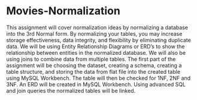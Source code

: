 # Movies-Normalization
This assignment will cover normalization ideas by normalizing a database into the 3rd Normal form. By normalizing your tables, you may increase storage effectiveness, data integrity, and flexibility by eliminating duplicate data. We will be using Entity Relationship Diagrams or ERD’s to show the relationship between entities in the normalized database. We will also be using joins to combine data from multiple tables.
The first part of the assignment will be choosing the dataset, creating a schema, creating a table structure, and storing the data from flat file into the created table using MySQL Workbench. The table will then be checked for 1NF, 2NF and 3NF. An ERD will be created in MySQL Workbench. Using advanced SQL and join queries the normalized tables will be linked.
